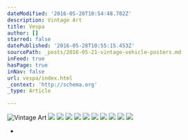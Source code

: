 ```yaml
---
dateModified: '2016-05-28T10:54:48.782Z'
description: Vintage Art
title: Vespa
author: []
starred: false
datePublished: '2016-05-28T10:55:15.453Z'
sourcePath: _posts/2016-05-21-vintage-vehicle-posters.md
inFeed: true
hasPage: true
inNav: false
url: vespa/index.html
_context: 'http://schema.org'
_type: Article

---
```

![Vintage Art](https://s3-us-west-2.amazonaws.com/the-grid-img/p/cae78d51cb230500d9acad97837147d3312c5d16.gif)
![](https://the-grid-user-content.s3-us-west-2.amazonaws.com/03e06090-5118-4a21-b017-c3c741543f86.jpg)
![](https://s3-us-west-2.amazonaws.com/the-grid-img/p/904b6743bf38f248cebc446a39743d9f75f4e324.jpg)
![](https://s3-us-west-2.amazonaws.com/the-grid-img/p/3d4195797737fe1f9c50877e364ec17ce8f6d66b.jpg)
![](https://the-grid-user-content.s3-us-west-2.amazonaws.com/08ce1e3f-f68d-453a-a260-d66e8dbac877.jpg)
![](https://s3-us-west-2.amazonaws.com/the-grid-img/p/2af759e0efe38c4fdd331907cc87008c8f579685.jpg)
![](https://s3-us-west-2.amazonaws.com/the-grid-img/p/f002d99315c0cb57ec963dd4a45780934d51ab45.jpg)
![](https://the-grid-user-content.s3-us-west-2.amazonaws.com/f3caf2c8-5529-4168-adc8-b9bb90b0ddb8.jpg)
![](https://s3-us-west-2.amazonaws.com/the-grid-img/p/0de4153c6e01b2f3ad73c073f72caa0ff0de197d.jpg)
![](https://the-grid-user-content.s3-us-west-2.amazonaws.com/5cbd9103-711a-4f5d-8264-c687651ee840.jpg)
![](https://s3-us-west-2.amazonaws.com/the-grid-img/p/0d43eff3f5b399975e019270ea863e8035fe6d91.png)

*